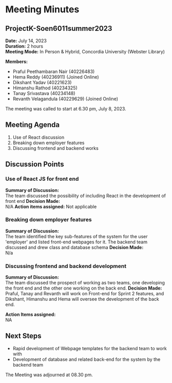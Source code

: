 # Meeting Minutes

## ProjectK-Soen6011summer2023
**Date:** July 14, 2023  
**Duration:** 2 hours  
**Meeting Mode:** In Person & Hybrid, Concordia University (Webster Library)

**Members:**
- Praful Peethambaran Nair (40226483)
- Hema Reddy (40236911) (Joined Online)
- Dikshant Yadav (40221623)
- Himanshu Rathod (40234325)
- Tanay Srivastava (40234148)
- Revanth Velagandula (40229629) (Joined Online)

The meeting was called to start at 6.30 pm, July 8, 2023.

## Meeting Agenda

1. Use of React discussion
2. Breaking down employer features
3. Discussing frontend and backend works


## Discussion Points

### Use of React JS for front end
**Summary of Discussion:**  
The team discussed the possibility of including React in the development of front end
**Decision Made:**  
N/A
**Action items assigned:** Not applicable

### Breaking down employer features
**Summary of Discussion:**  
The team identified the key sub-features of the system for the user 'employer' and listed front-end webpages for it. The backend team discussed and drew class and database schema
**Decision Made:**  
N/a

### Discussing frontend and backend development
**Summary of Discussion:**  
The team discussed the prospect of working as two teams, one developing the front end and the other one working on the back end.
**Decision Made:**  
Praful, Tanay and Revanth will work on Front-end for Sprint 2 features, and Dikshant, Himanshu and Hema will oversee the development of the back end.

**Action Items assigned:**  
NA


## Next Steps
- Rapid development of Webpage templates for the backend team to work with
- Development of database and related back-end for the system by the backend team


The Meeting was adjourned at 08.30 pm.
